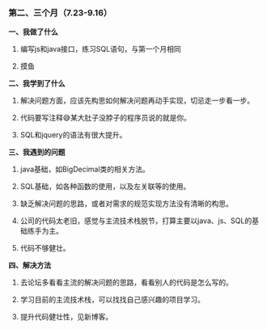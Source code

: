 ### 第二、三个月（7.23-9.16）

**一、我做了什么**

1. 编写js和java接口，练习SQL语句，与第一个月相同

3. 摸鱼

**二、我学到了什么**

1. 解决问题方面，应该先构思如何解决问题再动手实现，切忌走一步看一步。

2. 代码要写注释😅某大肚子没脖子的程序员说的就是你。

3. SQL和jquery的语法有很大提升。

**三、我遇到的问题**

1. java基础，如BigDecimal类的相关方法。

2. SQL基础，如各种函数的使用，以及左关联等的使用。

3. 缺乏解决问题的思路，或者对需求的规范实现方法没有清晰的构思。

4. 公司的代码太老旧，感觉与主流技术栈脱节，打算主要以java、js、SQL的基础练手为主。

5. 代码不够健壮。

**四、解决方法**

1. 去论坛多看看主流的解决问题的思路，看看别人的代码是怎么写的。

2. 学习目前的主流技术栈，可以找找自己感兴趣的项目学习。

3. 提升代码健壮性，见新博客。

